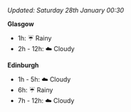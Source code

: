 *Updated: Saturday 28th January 00:30*

**Glasgow**

* 1h: :umbrella: Rainy
* 2h - 12h: :cloud: Cloudy

**Edinburgh**

* 1h - 5h: :cloud: Cloudy
* 6h: :umbrella: Rainy
* 7h - 12h: :cloud: Cloudy
